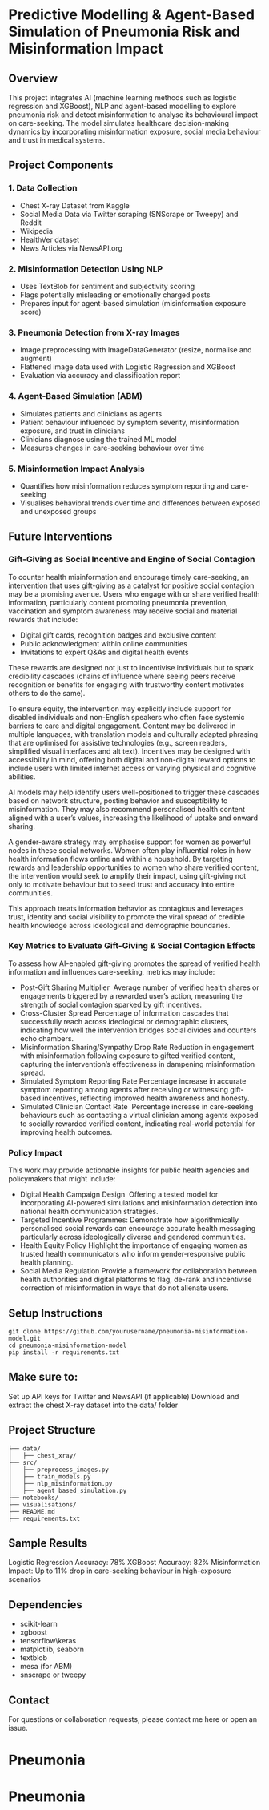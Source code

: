 # Predictive Modelling & Agent-Based Simulation of Pneumonia Risk and Misinformation Impact

## Overview
This project integrates AI (machine learning methods such as logistic regression and XGBoost), NLP and agent-based modelling to explore pneumonia risk and detect misinformation to analyse its behavioural impact on care-seeking. The model simulates healthcare decision-making dynamics by incorporating misinformation exposure, social media behaviour and trust in medical systems.

## Project Components

### 1. Data Collection
* Chest X-ray Dataset from Kaggle
* Social Media Data via Twitter scraping (SNScrape or Tweepy) and Reddit
* Wikipedia
* HealthVer dataset
* News Articles via NewsAPI.org

### 2. Misinformation Detection Using NLP
* Uses TextBlob for sentiment and subjectivity scoring
* Flags potentially misleading or emotionally charged posts
* Prepares input for agent-based simulation (misinformation exposure score)

### 3. Pneumonia Detection from X-ray Images
* Image preprocessing with ImageDataGenerator (resize, normalise and augment)
* Flattened image data used with Logistic Regression and XGBoost
* Evaluation via accuracy and classification report

### 4. Agent-Based Simulation (ABM)
* Simulates patients and clinicians as agents
* Patient behaviour influenced by symptom severity, misinformation exposure, and trust in clinicians
* Clinicians diagnose using the trained ML model
* Measures changes in care-seeking behaviour over time

### 5. Misinformation Impact Analysis
* Quantifies how misinformation reduces symptom reporting and care-seeking
* Visualises behavioral trends over time and differences between exposed and unexposed groups

## Future Interventions
### Gift-Giving as Social Incentive and Engine of Social Contagion
To counter health misinformation and encourage timely care-seeking, an intervention that uses gift-giving as a catalyst for positive social contagion may be a promising avenue. Users who engage with or share verified health information, particularly content promoting pneumonia prevention, vaccination and symptom awareness may receive social and material rewards that include:

* Digital gift cards, recognition badges and exclusive content
* Public acknowledgment within online communities
* Invitations to expert Q&As and digital health events

These rewards are designed not just to incentivise individuals but to spark credibility cascades (chains of influence where seeing peers receive recognition or benefits for engaging with trustworthy content motivates others to do the same).

To ensure equity, the intervention may explicitly include support for disabled individuals and non-English speakers who often face systemic barriers to care and digital engagement. Content may be delivered in multiple languages, with translation models and culturally adapted phrasing that are optimised for assistive technologies (e.g., screen readers, simplified visual interfaces and alt text). Incentives may be designed with accessibility in mind, offering both digital and non-digital reward options to include users with limited internet access or varying physical and cognitive abilities.

AI models may help identify users well-positioned to trigger these cascades based on network structure, posting behavior and susceptibility to misinformation. They may also recommend personalised health content aligned with a user’s values, increasing the likelihood of uptake and onward sharing.

A gender-aware strategy may emphasise support for women as powerful nodes in these social networks. Women often play influential roles in how health information flows online and within a household. By targeting rewards and leadership opportunities to women who share verified content, the intervention would seek to amplify their impact, using gift-giving not only to motivate behaviour but to seed trust and accuracy into entire communities.

This approach treats information behavior as contagious and leverages trust, identity and social visibility to promote the viral spread of credible health knowledge across ideological and demographic boundaries.

### Key Metrics to Evaluate Gift-Giving & Social Contagion Effects
To assess how AI-enabled gift-giving promotes the spread of verified health information and influences care-seeking, metrics may include:

* Post-Gift Sharing Multiplier
   Average number of verified health shares or engagements triggered by a rewarded user’s action, measuring the strength of social contagion sparked by gift incentives.
* Cross-Cluster Spread
  Percentage of information cascades that successfully reach across ideological or demographic clusters, indicating how well the intervention bridges social divides and counters echo chambers.
* Misinformation Sharing/Sympathy Drop Rate
  Reduction in engagement with misinformation following exposure to gifted verified content, capturing the intervention’s effectiveness in dampening misinformation spread.
* Simulated Symptom Reporting Rate
  Percentage increase in accurate symptom reporting among agents after receiving or witnessing gift-based incentives, reflecting improved health awareness and honesty.
* Simulated Clinician Contact Rate
   Percentage increase in care-seeking behaviours such as contacting a virtual clinician among agents exposed to socially rewarded verified content, indicating real-world potential for improving health outcomes.

### Policy Impact
This work may provide actionable insights for public health agencies and policymakers that might include:

* Digital Health Campaign Design
   Offering a tested model for incorporating AI-powered simulations and misinformation detection into national health communication strategies.
* Targeted Incentive Programmes:
  Demonstrate how algorithmically personalised social rewards can encourage accurate health messaging particularly across ideologically diverse and gendered communities.
* Health Equity Policy
  Highlight the importance of engaging women as trusted health communicators who inform gender-responsive public health planning.
* Social Media Regulation
  Provide a framework for collaboration between health authorities and digital platforms to flag, de-rank and incentivise correction of misinformation in ways that do not alienate users.

## Setup Instructions
```plaintext
git clone https://github.com/yourusername/pneumonia-misinformation-model.git
cd pneumonia-misinformation-model
pip install -r requirements.txt
```
## Make sure to:
Set up API keys for Twitter and NewsAPI (if applicable)
Download and extract the chest X-ray dataset into the data/ folder

## Project Structure
```plaintext
├── data/
│   ├── chest_xray/
├── src/
│   ├── preprocess_images.py
│   ├── train_models.py
│   ├── nlp_misinformation.py
│   ├── agent_based_simulation.py
├── notebooks/
├── visualisations/
├── README.md
├── requirements.txt
```
## Sample Results
Logistic Regression Accuracy: 78%
XGBoost Accuracy: 82%
Misinformation Impact: Up to 11% drop in care-seeking behaviour in high-exposure scenarios

## Dependencies
* scikit-learn
* xgboost
* tensorflow\keras
* matplotlib, seaborn
* textblob
* mesa (for ABM)
* snscrape or tweepy

## Contact
For questions or collaboration requests, please contact me here or open an issue.
# Pneumonia
# Pneumonia
